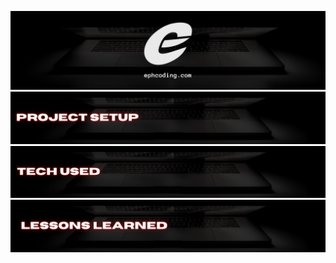 ![EPHCODDING Site Repo Banner](./public/repo-banner__ephcoding-dot-com.png)
![EPHCODDING Site Repo Banner](./public/section-banner__setup.png)
![EPHCODDING Site Repo Banner](./public/section-banner__tech-used.png)
![EPHCODDING Site Repo Banner](./public/section-banner__lessons-learned.png)
